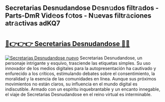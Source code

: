 ## Secretarias Desnudandose D𝚎sn𝚞dos filtr𝚊dos - Parts-DmR Vid𝚎os f𝚘tos - N𝚞evas filtr𝚊ciones atr𝚊ctivas adKQ7

# <h2><a href="http://mb8ubc1.tromn.icu/?c=Secretarias+Desnudandose">🔗👉👉👉 Secretarias Desnudandose 🔗🔗</a></h2>

[![Secretarias Desnudandose nuevo](https://i.imgur.com/pEAQMta.gif)](http://mb8ubc1.tromn.icu/?c=Secretarias+Desnudandose)
Secretarias Desnudandose, un personaje intrigante y esquivo, trasciende las etiquetas simples. Su uso innovador de los medios digitales para la autopresentación ha cautivado y enfurecido a los críticos, estimulando debates sobre el consentimiento, la moralidad y la esencia de las comunidades en línea. Aunque sus próximos movimientos no están claros, su influencia en el mundo digital es indiscutible. Armado con un espíritu inquebrantable y un encanto innegable, el viaje de Secretarias Desnudandose en el reino virtual es interminable.
